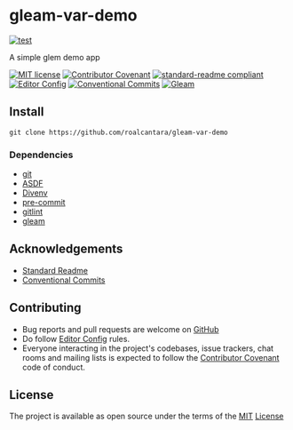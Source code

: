 # gleam-var-demo

[![test](https://github.com/roalcantara/gleam-var-demo/actions/workflows/test.yml/badge.svg)](https://github.com/roalcantara/gleam-var-demo/actions/workflows/test.yml)

A simple glem demo app

[![MIT license](https://img.shields.io/badge/License-MIT-brightgreen.svg?style=flat-square)](LICENSE) [![Contributor Covenant](https://img.shields.io/badge/Contributor%20Covenant-2.0-4baaaa.svg?style=flat-square)][2] [![standard-readme compliant](https://img.shields.io/badge/readme%20style-standard-brightgreen.svg?style=flat-square)][4] [![Editor Config](https://img.shields.io/badge/Editor%20Config-1.0.1-crimson.svg?style=flat-square)][3] [![Conventional Commits](https://img.shields.io/badge/Conventional%20Commits-1.0.0-yellow.svg?logo=conventional-commits&style=flat-square)][10] [![Gleam](https://img.shields.io/badge/Gleam-0.15.0-ff69b4.svg?logo=gleam&style=flat-square)][11]

## Install

`git clone https://github.com/roalcantara/gleam-var-demo`

### Dependencies

- [git][5]
- [ASDF][6]
- [Divenv][7]
- [pre-commit][8]
- [gitlint][9]
- [gleam][11]

## Acknowledgements

- [Standard Readme][4]
- [Conventional Commits][10]

## Contributing

- Bug reports and pull requests are welcome on [GitHub][0]
- Do follow [Editor Config][3] rules.
- Everyone interacting in the project's codebases, issue trackers, chat rooms and mailing lists is expected to follow the [Contributor Covenant][2] code of conduct.

## License

The project is available as open source under the terms of the [MIT][1] [License](LICENSE)

[0]: [https://github.com/roalcantara/gleam-var-demo] 'A simple glem demo app'
[1]: [https://opensource.org/licenses/MIT] 'Open Source Initiative'
[2]: [https://contributor-covenant.org] 'A Code of Conduct for Open Source Communities'
[3]: [https://editorconfig.org] 'EditorConfig'
[4]: [https://github.com/RichardLitt/standard-readme] 'Standard Readme'
[5]: [https://git-scm.com] 'Git'
[6]: [https://asdf-vm.com] 'ASDF'
[7]: [https://direnv.net] 'Direnv'
[8]: [https://pre-commit.com] 'A framework for managing and maintaining multi-language pre-commit hooks'
[9]: [https://jorisroovers.com/gitlint] 'git commit message linter'
[10]: [https://conventionalcommits.org] 'Conventional Commits'
[11]: [https://glem.dev] 'Gleam is a friendly language for building type-safe systems that scale!'
